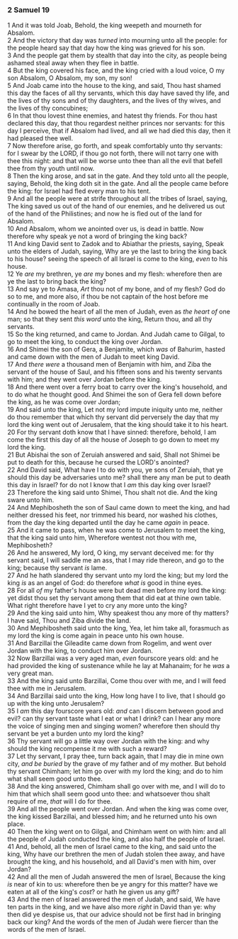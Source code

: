 ### 2 Samuel 19

1 And it was told Joab, Behold, the king weepeth and mourneth for Absalom.  
2 And the victory that day was *turned* into mourning unto all the people: for the people heard say that day how the king was grieved for his son.  
3 And the people gat them by stealth that day into the city, as people being ashamed steal away when they flee in battle.  
4 But the king covered his face, and the king cried with a loud voice, O my son Absalom, O Absalom, my son, my son!  
5 And Joab came into the house to the king, and said, Thou hast shamed this day the faces of all thy servants, which this day have saved thy life, and the lives of thy sons and of thy daughters, and the lives of thy wives, and the lives of thy concubines;  
6 In that thou lovest thine enemies, and hatest thy friends. For thou hast declared this day, that thou regardest neither princes nor servants: for this day I perceive, that if Absalom had lived, and all we had died this day, then it had pleased thee well.  
7 Now therefore arise, go forth, and speak comfortably unto thy servants: for I swear by the LORD, if thou go not forth, there will not tarry one with thee this night: and that will be worse unto thee than all the evil that befell thee from thy youth until now.  
8 Then the king arose, and sat in the gate. And they told unto all the people, saying, Behold, the king doth sit in the gate. And all the people came before the king: for Israel had fled every man to his tent.  
9 And all the people were at strife throughout all the tribes of Israel, saying, The king saved us out of the hand of our enemies, and he delivered us out of the hand of the Philistines; and now he is fled out of the land for Absalom.  
10 And Absalom, whom we anointed over us, is dead in battle. Now therefore why speak ye not a word of bringing the king back?  
11 And king David sent to Zadok and to Abiathar the priests, saying, Speak unto the elders of Judah, saying, Why are ye the last to bring the king back to his house? seeing the speech of all Israel is come to the king, *even* to his house.  
12 Ye *are* my brethren, ye *are* my bones and my flesh: wherefore then are ye the last to bring back the king?  
13 And say ye to Amasa, *Art* thou not of my bone, and of my flesh? God do so to me, and more also, if thou be not captain of the host before me continually in the room of Joab.  
14 And he bowed the heart of all the men of Judah, even as *the heart of* one man; so that they sent *this word* unto the king, Return thou, and all thy servants.  
15 So the king returned, and came to Jordan. And Judah came to Gilgal, to go to meet the king, to conduct the king over Jordan.  
16 And Shimei the son of Gera, a Benjamite, which *was* of Bahurim, hasted and came down with the men of Judah to meet king David.  
17 And *there were* a thousand men of Benjamin with him, and Ziba the servant of the house of Saul, and his fifteen sons and his twenty servants with him; and they went over Jordan before the king.  
18 And there went over a ferry boat to carry over the king's household, and to do what he thought good. And Shimei the son of Gera fell down before the king, as he was come over Jordan;  
19 And said unto the king, Let not my lord impute iniquity unto me, neither do thou remember that which thy servant did perversely the day that my lord the king went out of Jerusalem, that the king should take it to his heart.  
20 For thy servant doth know that I have sinned: therefore, behold, I am come the first this day of all the house of Joseph to go down to meet my lord the king.  
21 But Abishai the son of Zeruiah answered and said, Shall not Shimei be put to death for this, because he cursed the LORD's anointed?  
22 And David said, What have I to do with you, ye sons of Zeruiah, that ye should this day be adversaries unto me? shall there any man be put to death this day in Israel? for do not I know that I *am* this day king over Israel?  
23 Therefore the king said unto Shimei, Thou shalt not die. And the king sware unto him.  
24 And Mephibosheth the son of Saul came down to meet the king, and had neither dressed his feet, nor trimmed his beard, nor washed his clothes, from the day the king departed until the day he came *again* in peace.  
25 And it came to pass, when he was come to Jerusalem to meet the king, that the king said unto him, Wherefore wentest not thou with me, Mephibosheth?  
26 And he answered, My lord, O king, my servant deceived me: for thy servant said, I will saddle me an ass, that I may ride thereon, and go to the king; because thy servant *is* lame.  
27 And he hath slandered thy servant unto my lord the king; but my lord the king *is* as an angel of God: do therefore *what is* good in thine eyes.  
28 For all *of* my father's house were but dead men before my lord the king: yet didst thou set thy servant among them that did eat at thine own table. What right therefore have I yet to cry any more unto the king?  
29 And the king said unto him, Why speakest thou any more of thy matters? I have said, Thou and Ziba divide the land.  
30 And Mephibosheth said unto the king, Yea, let him take all, forasmuch as my lord the king is come again in peace unto his own house.  
31 And Barzillai the Gileadite came down from Rogelim, and went over Jordan with the king, to conduct him over Jordan.  
32 Now Barzillai was a very aged man, *even* fourscore years old: and he had provided the king of sustenance while he lay at Mahanaim; for he *was* a very great man.  
33 And the king said unto Barzillai, Come thou over with me, and I will feed thee with me in Jerusalem.  
34 And Barzillai said unto the king, How long have I to live, that I should go up with the king unto Jerusalem?  
35 I *am* this day fourscore years old: *and* can I discern between good and evil? can thy servant taste what I eat or what I drink? can I hear any more the voice of singing men and singing women? wherefore then should thy servant be yet a burden unto my lord the king?  
36 Thy servant will go a little way over Jordan with the king: and why should the king recompense it me with such a reward?  
37 Let thy servant, I pray thee, turn back again, that I may die in mine own city, *and be buried* by the grave of my father and of my mother. But behold thy servant Chimham; let him go over with my lord the king; and do to him what shall seem good unto thee.  
38 And the king answered, Chimham shall go over with me, and I will do to him that which shall seem good unto thee: and whatsoever thou shalt require of me, *that* will I do for thee.  
39 And all the people went over Jordan. And when the king was come over, the king kissed Barzillai, and blessed him; and he returned unto his own place.  
40 Then the king went on to Gilgal, and Chimham went on with him: and all the people of Judah conducted the king, and also half the people of Israel.  
41 And, behold, all the men of Israel came to the king, and said unto the king, Why have our brethren the men of Judah stolen thee away, and have brought the king, and his household, and all David's men with him, over Jordan?  
42 And all the men of Judah answered the men of Israel, Because the king *is* near of kin to us: wherefore then be ye angry for this matter? have we eaten at all of the king's *cost*? or hath he given us any gift?  
43 And the men of Israel answered the men of Judah, and said, We have ten parts in the king, and we have also more *right* in David than ye: why then did ye despise us, that our advice should not be first had in bringing back our king? And the words of the men of Judah were fiercer than the words of the men of Israel.  
